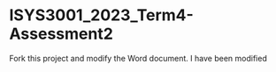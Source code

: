 # ISYS3001_2023_Term4-Assessment2
Fork this project and modify the Word document.
I have been modified
